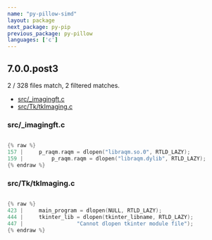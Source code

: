 ```yaml
---
name: "py-pillow-simd"
layout: package
next_package: py-pip
previous_package: py-pillow
languages: ['c']
---
```

## 7.0.0.post3
2 / 328 files match, 2 filtered matches.

 - [src/_imagingft.c](#src_imagingftc)
 - [src/Tk/tkImaging.c](#srctktkimagingc)

### src/_imagingft.c

```c

{% raw %}
157 |     p_raqm.raqm = dlopen("libraqm.so.0", RTLD_LAZY);
159 |         p_raqm.raqm = dlopen("libraqm.dylib", RTLD_LAZY);
{% endraw %}

```
### src/Tk/tkImaging.c

```c

{% raw %}
423 |     main_program = dlopen(NULL, RTLD_LAZY);
444 |     tkinter_lib = dlopen(tkinter_libname, RTLD_LAZY);
447 |                 "Cannot dlopen tkinter module file");
{% endraw %}

```